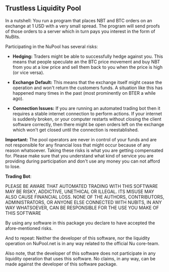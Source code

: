 ## Trustless Liquidity Pool ##

In a nutshell: You run a program that places NBT and BTC orders on an exchange at 1 USD with a very small spread. The program will send proofs of those orders to a server which in turn pays you interest in the form of NuBits.


Participating in the NuPool has several risks:

- **Hedging:** Traders might be able to successfully hedge against you. This means that people speculate an the BTC price movement and buy NBT from you at a low price and sell them back to you when the price is high (or vice versa).

- **Exchange Default:** This means that the exchange itself might cease the operation and won't return the customers funds. A situation like this has happened many times in the past (most prominently on BTER a while ago). 

- **Connection Issues:** If you are running an automated trading bot then it requires a stable internet connection to perform actions. If your internet is suddenly broken, or your computer restarts without closing the client software correctly, then there might be open orders left on the exchange which won't get closed until the connection is reestablished.

**Important:** The pool operators are never in control of your funds and are not responsible for any financial loss that might occur because of any reason whatsoever. Taking these risks is what you are getting compensated for. Please make sure that you understand what kind of service you are providing during participation and don't use any money you can not afford to lose.

**Trading Bot**:

PLEASE BE AWARE THAT AUTOMATED TRADING WITH THIS SOFTWARE MAY BE RISKY, ADDICTIVE, UNETHICAL OR ILLEGAL. ITS MISUSE MAY ALSO CAUSE FINANCIAL LOSS. NONE OF THE AUTHORS, CONTRIBUTORS, ADMINISTRATORS, OR ANYONE ELSE CONNECTED WITH NUBITS, IN ANY WAY WHATSOEVER, CAN BE RESPONSIBLE FOR THE USE YOU MAKE OF THIS SOFTWARE

By using any software in this package you declare to have accepted the afore-mentioned risks.

And to repeat: Neither the developer of this software, nor the liquidity operation on NuPool.net is in any way related to the official Nu core-team.

Also note, that the developer of this software does not participate in any liquidity operation that uses this software. No claims, in any way, can be made against the developer of this software package.
